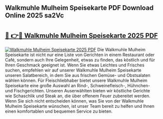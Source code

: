 ## Walkmuhle Mulheim Speisekarte PDF Download Online 2025 sa2Vc

# <h2><a href="http://gc8qkr.nevu.top/?p=Walkmuhle+Mulheim+Speisekarte">🔗 👉🔴 Walkmuhle Mulheim Speisekarte 2025 PDF</a></h2>

[![Walkmuhle Mulheim Speisekarte 2025 PDF](https://i.imgur.com/dBaPXMq.png)](http://gc8qkr.nevu.top/?p=Walkmuhle+Mulheim+Speisekarte)
Die Walkmuhle Mulheim Speisekarte ist nicht nur eine Liste von Gerichten in einem Restaurant oder Café, sondern auch Ihre Gelegenheit, etwas zu finden, das köstlich und für Ihren Geschmack geeignet ist. Wenn Sie etwas Leichtes und Frisches suchen, empfehlen wir auf unserer Walkmuhle Mulheim Speisekarte unseren Salatbereich, in dem Sie aus frischen Gemüse- und Obstsalaten wählen können. Für Fleischliebhaber bietet unsere Walkmuhle Mulheim Speisekarte eine große Auswahl an Rind-, Schweinefleisch-, Hühnchen- und Fischgerichten. Unseren Auserwählten bieten wir köstliche Gerichte wie Schaschlik und Steak an, die über offenem Feuer zubereitet werden. Wenn Sie sich nicht entscheiden können, was Sie von der Walkmuhle Mulheim Speisekarte wünschen, ist unser Team bereit zu helfen und Ihnen einen komfortablen und bequemen Service zu bieten.
